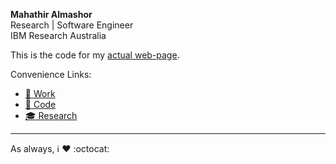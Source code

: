 

**Mahathir Almashor**  
Research | Software Engineer  
IBM Research Australia


This is the code for my [actual web-page](http://ma-al.github.io).


Convenience Links:  
-  [:office: Work](http://researcher.watson.ibm.com/researcher/view.php?person=au1-malmash)  
- [:floppy_disk: Code](https://github.com/ma-al)  
- [:mortar_board: Research](http://orcid.org/0000-0002-3846-6282)


----
As always, :information_source: :heart: :octocat:
